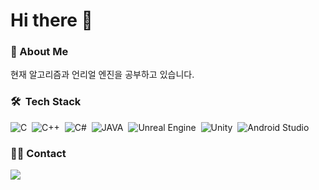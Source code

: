 # Hi there 👋
### 💬 About Me
현재 알고리즘과 언리얼 엔진을 공부하고 있습니다.

### 🛠 &nbsp;Tech Stack
![C](https://img.shields.io/badge/-C-A8B9CC?style=flat&logo=C&logoColor=white)&nbsp;
![C++](https://img.shields.io/badge/-C++-00599C?style=flat&logo=C%2B%2B&logoColor=white)&nbsp;
![C#](https://img.shields.io/badge/-C%23-239120?style=flat&logo=C%23&logoColor=white)&nbsp;
![JAVA](https://img.shields.io/badge/-JAVA-05122A?style=flat&logo=Java&logoColor=orange)&nbsp;
![Unreal Engine](https://img.shields.io/badge/-Unreal%20Engine-0E1128?style=flat&logo=unreal-engine&logoColor=white)&nbsp;
![Unity](https://img.shields.io/badge/-Unity-FFFFFF?style=flat&logo=unity&logoColor=grey)&nbsp;
![Android Studio](https://img.shields.io/badge/-Android-3DDC84?style=flat&logo=Android&logoColor=black)&nbsp;


### 🤝🏻 Contact
<a href="mailto:khd1323@naver.com"><img src="https://img.shields.io/badge/-khd1323@naver.com-03C75A?style=flat&logo=naver&logoColor=white"/></a>
<!--
**virtus2/virtus2** is a ✨ _special_ ✨ repository because its `README.md` (this file) appears on your GitHub profile.

Here are some ideas to get you started:

- 🔭 I’m currently working on ...
- 🌱 I’m currently learning ...
- 👯 I’m looking to collaborate on ...
- 🤔 I’m looking for help with ...
- 💬 Ask me about ...
- 📫 How to reach me: ...
- 😄 Pronouns: ...
- ⚡ Fun fact: ...
-->

